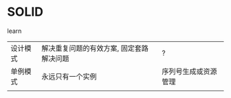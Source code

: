 # SOLID





learn

|          |                                          |                      |
| -------- | ---------------------------------------- | -------------------- |
| 设计模式 | 解决重复问题的有效方案, 固定套路解决问题 | ?                    |
| 单例模式 | 永远只有一个实例                         | 序列号生成或资源管理 |
|          |                                          |                      |

